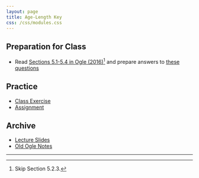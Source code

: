 ```yaml
---
layout: page
title: Age-Length Key
css: /css/modules.css
---
```


## Preparation for Class

* Read [Sections 5.1-5.4 in Ogle (2016)](RESOURCES/Ogle_AgeLengthKey.pdf)[^1] and prepare answers to [these questions](PREP/AgeLengthKey)

## Practice

* [Class Exercise](CEX/AgeLengthKey_CEX1)
* [Assignment](CE/AgeLengthKey_CE1)

## Archive

* [Lecture Slides](PPT/AgeLengthKey.pptx)
* [Old Ogle Notes](RESOURCES/AgeLengthKey_Notes)

----

[^1]: Skip Section 5.2.3.
